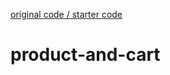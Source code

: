 [original code / starter code](https://github.com/gwenf/vue3-fcc-course-basic-product-cart-demo.git)

# product-and-cart
